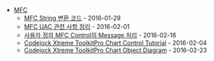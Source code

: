 - [MFC](.)
  - [MFC String 변환 코드](stringConv.md) - 2016-01-29
  - [MFC UAC 관련 사항 정리](mfc.uac.md) - 2016-02-01
  - [사용자 정의 MFC Control의 Message 처리](mfc.wnd.message.md) - 2016-02-16
  - [Codejock Xtreme ToolkitPro Chart Control Tutorial](XTPChartSample/README.md) - 2016-02-04
  - [Codejock Xtreme ToolkitPro Chart Object Diagram](xtp.chart.diagram.md) - 2016-02-23
